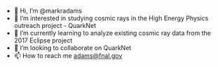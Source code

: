 - 👋 Hi, I’m @markradams
- 👀 I’m interested in studying cosmic rays in the High Energy Physics outreach project - QuarkNet
- 🌱 I’m currently learning to analyze existing cosmic ray data from the 2017 Eclipse project
- 💞️ I’m looking to collaborate on QuarkNet
- 📫 How to reach me adams@fnal.gov

<!---
markradams/markradams is a ✨ special ✨ repository because its `README.md` (this file) appears on your GitHub profile.
You can click the Preview link to take a look at your changes.
--->
